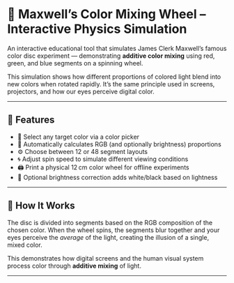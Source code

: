 # 🎨 Maxwell’s Color Mixing Wheel – Interactive Physics Simulation

An interactive educational tool that simulates James Clerk Maxwell’s famous color disc experiment — demonstrating **additive color mixing** using red, green, and blue segments on a spinning wheel.

This simulation shows how different proportions of colored light blend into new colors when rotated rapidly. It’s the same principle used in screens, projectors, and how our eyes perceive digital color.

---

## 🚀 Features

- 🎯 Select any target color via a color picker
- 🌈 Automatically calculates RGB (and optionally brightness) proportions
- ⚙️ Choose between 12 or 48 segment layouts
- 🌀 Adjust spin speed to simulate different viewing conditions
- 🖨️ Print a physical 12 cm color wheel for offline experiments
- 🔲 Optional brightness correction adds white/black based on lightness

---

## 🧠 How It Works

The disc is divided into segments based on the RGB composition of the chosen color. When the wheel spins, the segments blur together and your eyes perceive the *average* of the light, creating the illusion of a single, mixed color.  

This demonstrates how digital screens and the human visual system process color through **additive mixing** of light.

---
